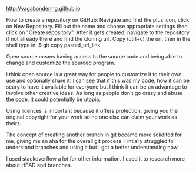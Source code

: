 http://vagabondering.github.io

How to create a repository on GitHub:
Navigate and find the plus icon, click on New Repository. Fill out the name and choose appropriate settings then click on "Create repository". After it gets created, navigate to the repository if not already there and find the cloning url. Copy (ctrl+c) the url, then in the shell type in:
$ git copy pasted_url_link

Open source means having access to the source code and being able to change and customize the sourced program.

I think open source is a great way for people to customize it to their own use and optionally share it. I can see that if this was my code, how it can be scary to have it available for everyone but I think it can be an advantage to involve other creative ideas. As long as people don't go crazy and abuse the code, it could potentially be utopia.

Using licences is important because it offers protection, giving you the original copyright for your work so no one else can claim your work as theirs.

The concept of creating another branch in git became more solidifed for me, giving me an aha for the overall git process. I intially struggled to understand branches and using it but I got a better understanding now.

I used stackoverflow a lot for other information. I used it to research more about HEAD and branches.